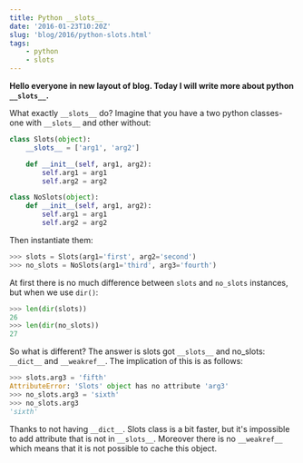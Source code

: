 ```yaml
---
title: Python __slots__
date: '2016-01-23T10:20Z'
slug: 'blog/2016/python-slots.html'
tags: 
    - python
    - slots
---
```


**Hello everyone in new layout of blog. Today I will write more about
python `__slots__`.**

What exactly `__slots__` do? Imagine that you have a two python classes-
one with `__slots__` and other without:

```python
class Slots(object):
    __slots__ = ['arg1', 'arg2']

    def __init__(self, arg1, arg2):
        self.arg1 = arg1
        self.arg2 = arg2

class NoSlots(object):
    def __init__(self, arg1, arg2):
        self.arg1 = arg1
        self.arg2 = arg2
```

Then instantiate them:

```python
>>> slots = Slots(arg1='first', arg2='second')
>>> no_slots = NoSlots(arg1='third', arg3='fourth')
```

At first there is no much difference between `slots` and `no_slots`
instances, but when we use `dir()`:

```python
>>> len(dir(slots))
26
>>> len(dir(no_slots))
27
```

So what is different? The answer is slots got `__slots__` and no\_slots:
`__dict__` and `__weakref__`. The implication of this is as follows:

```python
>>> slots.arg3 = 'fifth'
AttributeError: 'Slots' object has no attribute 'arg3'
>>> no_slots.arg3 = 'sixth'
>>> no_slots.arg3
'sixth'
```

Thanks to not having `__dict__`. Slots class is a bit faster, but it's
impossible to add attribute that is not in `__slots__`. Moreover there
is no `__weakref__` which means that it is not possible to cache this
object.
